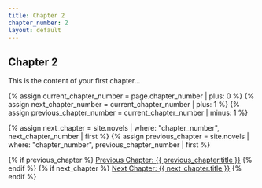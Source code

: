 ```yaml
---
title: Chapter 2
chapter_number: 2
layout: default
---
```


## Chapter 2

This is the content of your first chapter...

<div class="chapter-nav">
  {% assign current_chapter_number = page.chapter_number | plus: 0 %}
  {% assign next_chapter_number = current_chapter_number | plus: 1 %}
  {% assign previous_chapter_number = current_chapter_number | minus: 1 %}

  {% assign next_chapter = site.novels | where: "chapter_number", next_chapter_number | first %}
  {% assign previous_chapter = site.novels | where: "chapter_number", previous_chapter_number | first %}

  {% if previous_chapter %}
    <a href="{{ previous_chapter.url }}" class="prev-chapter">Previous Chapter: {{ previous_chapter.title }}</a>
  {% endif %}
  {% if next_chapter %}
    <a href="{{ next_chapter.url }}" class="next-chapter">Next Chapter: {{ next_chapter.title }}</a>
  {% endif %}
</div>